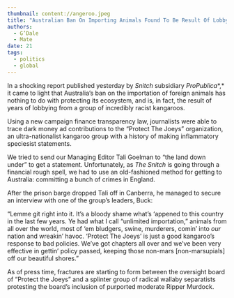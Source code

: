 ```yaml
---
thumbnail: content://angeroo.jpeg
title: "Australian Ban On Importing Animals Found To Be Result Of Lobbying From Group Of Xenophobic Kangaroos "
authors:
  - G’Dale
  - Mate
date: 21
tags:
  - politics
  - global
---
```


In a shocking report published yesterday by *Snitch* subsidiary *ProPublica**,* it came to light that Australia’s ban on the importation of foreign animals has nothing to do with protecting its ecosystem, and is, in fact, the result of years of lobbying from a group of incredibly racist kangaroos.

Using a new campaign finance transparency law, journalists were able to trace dark money ad contributions to the “Protect The Joeys” organization, an ultra-nationalist kangaroo group with a history of making inflammatory speciesist statements. 

We tried to send our Managing Editor Tali Goelman to “the land down under” to get a statement. Unfortunately, as *The Snitch* is going through a financial rough spell, we had to use an old-fashioned method for getting to Australia: committing a bunch of crimes in England.

After the prison barge dropped Tali off in Canberra, he managed to secure an interview with one of the group’s leaders, Buck:

“Lemme git right into it. It’s a bloody shame what’s ‘appened to this country in the last few years. Ye had what I call “unlimited importation,” animals from all over the world, most of ‘em bludgers, swine, murderers, comin’ into *our* nation and wreakin’ havoc. ‘Protect The Joeys’ is just a good kangaroo’s response to bad policies. We’ve got chapters all over and we’ve been very effective in gettin’ policy passed, keeping those non-mars [non-marsupials] off our beautiful shores.”

As of press time, fractures are starting to form between the oversight board of “Protect the Joeys” and a splinter group of radical wallaby separatists protesting the board’s inclusion of purported moderate Ripper Murdock.